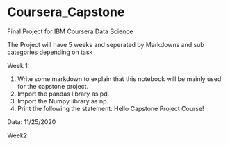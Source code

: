 # Coursera_Capstone
Final Project for IBM Coursera Data Science

The Project will have 5 weeks and seperated by Markdowns and sub categories depending on task

Week 1: 
1) Write some markdown to explain that this notebook will be mainly used for the capstone project.
2) Import the pandas library as pd.
3) Import the Numpy library as np.
4) Print the following the statement: Hello Capstone Project Course!

Data: 11/25/2020

Week2:

